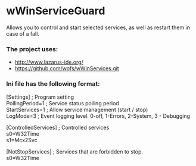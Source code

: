 # wWinServiceGuard
Allows you to control and start selected services, as well as restart them in case of a fall.

### The project uses:
* http://www.lazarus-ide.org/  
* https://github.com/wofs/wWinServices.git  

### Ini file has the following format:  
[Settings]				; Program setting  
PollingPeriod=1			; Service status polling period  
StartServices=1			; Allow service management (start / stop)  
LogMode=3				; Event logging level. 0-off, 1-Errors, 2-System, 3 - Debugging  
  
[ControlledServices]	; Controlled services  
s0=W32Time  				
s1=Mcx2Svc  
  
[NotStopServices]		; Services that are forbidden to stop.  	
s0=W32Time  
